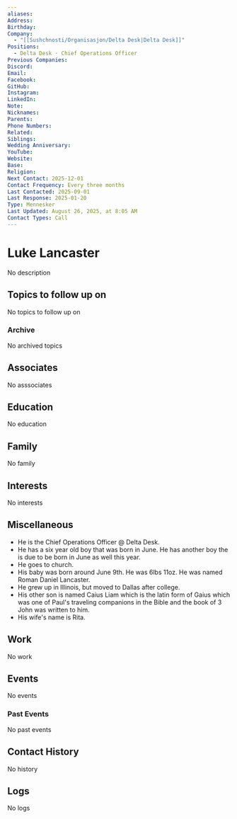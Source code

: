 ```yaml
---
aliases:
Address:
Birthday:
Company:
  - "[[Sushchnosti/Organisasjon/Delta Desk|Delta Desk]]"
Positions:
  - Delta Desk · Chief Operations Officer
Previous Companies:
Discord:
Email:
Facebook:
GitHub:
Instagram:
LinkedIn:
Note:
Nicknames:
Parents:
Phone Numbers:
Related:
Siblings:
Wedding Anniversary:
YouTube:
Website:
Base:
Religion:
Next Contact: 2025-12-01
Contact Frequency: Every three months
Last Contacted: 2025-09-01
Last Response: 2025-01-20
Type: Mennesker
Last Updated: August 26, 2025, at 8:05 AM
Contact Types: Call
---
```

# Luke Lancaster

<span class="placeholder">No description</span>

## Topics to follow up on

<span class="placeholder">No topics to follow up on</span>

### Archive

<span class="placeholder">No archived topics</span>

## Associates

<span class="placeholder">No asssociates</span>

## Education

<span class="placeholder">No education</span>

## Family

<span class="placeholder">No family</span>

## Interests

<span class="placeholder">No interests</span>

## Miscellaneous

- He is the Chief Operations Officer @ Delta Desk.
- He has a six year old boy that was born in June. He has another boy the is due to be born in June as well this year.
- He goes to church.
- His baby was born around June 9th. He was 6lbs 11oz. He was named Roman Daniel Lancaster.
- He grew up in Illinois, but moved to Dallas after college.
- His other son is named Caius Liam which is the latin form of Gaius which was one of Paul's traveling companions in the Bible and the book of 3 John was written to him.
- His wife's name is Rita.

## Work

<span class="placeholder">No work</span>

## Events

<span class="placeholder">No events</span>

### Past Events

<span class="placeholder">No past events</span>

## Contact History

<span class="placeholder">No history</span>

## Logs

<span class="placeholder">No logs</span>

